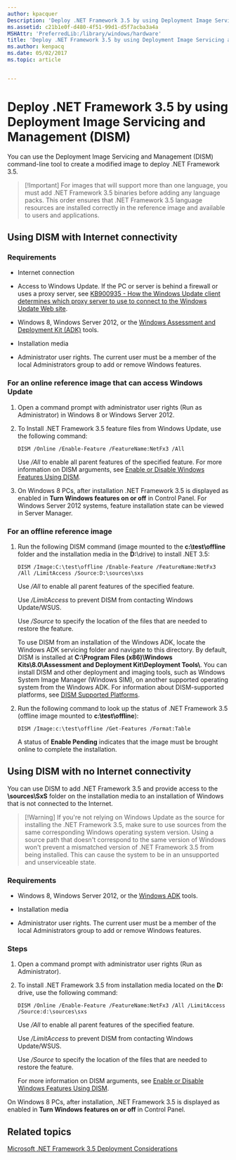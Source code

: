 ```yaml
---
author: kpacquer
Description: 'Deploy .NET Framework 3.5 by using Deployment Image Servicing and Management (DISM)'
ms.assetid: c21b1e0f-d480-4f51-99d1-d5f7acba3a4a
MSHAttr: 'PreferredLib:/library/windows/hardware'
title: 'Deploy .NET Framework 3.5 by using Deployment Image Servicing and Management (DISM)'
ms.author: kenpacq
ms.date: 05/02/2017
ms.topic: article


---
```


# Deploy .NET Framework 3.5 by using Deployment Image Servicing and Management (DISM)


You can use the Deployment Image Servicing and Management (DISM) command-line tool to create a modified image to deploy .NET Framework 3.5.

> [!Important] For images that will support more than one language, you must add .NET Framework 3.5 binaries before adding any language packs. This order ensures that .NET Framework 3.5 language resources are installed correctly in the reference image and available to users and applications.

 
## <span id="internet"></span><span id="INTERNET"></span>Using DISM with Internet connectivity


### <span id="Requirements"></span><span id="requirements"></span><span id="REQUIREMENTS"></span>Requirements

-   Internet connection

-   Access to Windows Update. If the PC or server is behind a firewall or uses a proxy server, see [KB900935 - How the Windows Update client determines which proxy server to use to connect to the Windows Update Web site](http://support.microsoft.com/kb/900935).

-   Windows 8, Windows Server 2012, or the [Windows Assessment and Deployment Kit (ADK)](http://go.microsoft.com/fwlink/p/?linkid=325506) tools.

-   Installation media

-   Administrator user rights. The current user must be a member of the local Administrators group to add or remove Windows features.

### <span id="For_an_online_reference_image_that_can_access_Windows_Update"></span><span id="for_an_online_reference_image_that_can_access_windows_update"></span><span id="FOR_AN_ONLINE_REFERENCE_IMAGE_THAT_CAN_ACCESS_WINDOWS_UPDATE"></span>For an online reference image that can access Windows Update

1.  Open a command prompt with administrator user rights (Run as Administrator) in Windows 8 or Windows Server 2012.

2.  To Install .NET Framework 3.5 feature files from Windows Update, use the following command:

    ```
    DISM /Online /Enable-Feature /FeatureName:NetFx3 /All 
    ```

    Use */All* to enable all parent features of the specified feature. For more information on DISM arguments, see [Enable or Disable Windows Features Using DISM](http://go.microsoft.com/fwlink/p/?linkid=259118).

3.  On Windows 8 PCs, after installation .NET Framework 3.5 is displayed as enabled in **Turn Windows features on or off** in Control Panel. For Windows Server 2012 systems, feature installation state can be viewed in Server Manager.

### <span id="For_an_offline_reference_image"></span><span id="for_an_offline_reference_image"></span><span id="FOR_AN_OFFLINE_REFERENCE_IMAGE"></span>For an offline reference image

1.  Run the following DISM command (image mounted to the **c:\\test\\offline** folder and the installation media in the **D:**\\drive) to install .NET 3.5:

    ```
    DISM /Image:C:\test\offline /Enable-Feature /FeatureName:NetFx3 /All /LimitAccess /Source:D:\sources\sxs
    ```

    Use */All* to enable all parent features of the specified feature.

    Use */LimitAccess* to prevent DISM from contacting Windows Update/WSUS.

    Use */Source* to specify the location of the files that are needed to restore the feature.

    To use DISM from an installation of the Windows ADK, locate the Windows ADK servicing folder and navigate to this directory. By default, DISM is installed at **C:\\Program Files (x86)\\Windows Kits\\8.0\\Assessment and Deployment Kit\\Deployment Tools\\**. You can install DISM and other deployment and imaging tools, such as Windows System Image Manager (Windows SIM), on another supported operating system from the Windows ADK. For information about DISM-supported platforms, see [DISM Supported Platforms](http://go.microsoft.com/fwlink/p/?LinkId=698536).

2.  Run the following command to look up the status of .NET Framework 3.5 (offline image mounted to **c:\\test\\offline**):

    ```
    DISM /Image:c:\test\offline /Get-Features /Format:Table
    ```

    A status of **Enable Pending** indicates that the image must be brought online to complete the installation.

## <span id="nointerent"></span><span id="NOINTERENT"></span>Using DISM with no Internet connectivity

You can use DISM to add .NET Framework 3.5 and provide access to the **\\sources\\SxS** folder on the installation media to an installation of Windows that is not connected to the Internet.

> [!Warning] If you're not relying on Windows Update as the source for installing the .NET Framework 3.5, make sure to use sources from the same corresponding Windows operating system version. Using a source path that doesn't correspond to the same version of Windows won't prevent a mismatched version of .NET Framework 3.5 from being installed. This can cause the system to be in an unsupported and unserviceable state.

### <span id="Requirements"></span><span id="requirements"></span><span id="REQUIREMENTS"></span>Requirements

-   Windows 8, Windows Server 2012, or the [Windows ADK](http://go.microsoft.com/fwlink/p/?linkid=325506) tools.

-   Installation media

-   Administrator user rights. The current user must be a member of the local Administrators group to add or remove Windows features.

### <span id="Steps"></span><span id="steps"></span><span id="STEPS"></span>Steps

1.  Open a command prompt with administrator user rights (Run as Administrator).

2.  To install .NET Framework 3.5 from installation media located on the **D:** drive, use the following command:

    ```
    DISM /Online /Enable-Feature /FeatureName:NetFx3 /All /LimitAccess /Source:d:\sources\sxs
    ```

    Use */All* to enable all parent features of the specified feature.

    Use */LimitAccess* to prevent DISM from contacting Windows Update/WSUS.

    Use */Source* to specify the location of the files that are needed to restore the feature.

    For more information on DISM arguments, see [Enable or Disable Windows Features Using DISM](http://go.microsoft.com/fwlink/p/?linkid=259118).

On Windows 8 PCs, after installation, .NET Framework 3.5 is displayed as enabled in **Turn Windows features on or off** in Control Panel.

## <span id="related_topics"></span>Related topics


[Microsoft .NET Framework 3.5 Deployment Considerations](microsoft-net-framework-35-deployment-considerations.md)

 

 






